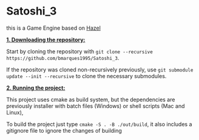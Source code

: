 # Satoshi_3

this is a Game Engine based on [Hazel](https://github.com/TheCherno/Hazel)

<ins>**1. Downloading the repository:**</ins>

Start by cloning the repository with `git clone --recursive https://github.com/bmarques1995/Satoshi_3`.

If the repository was cloned non-recursively previously, use `git submodule update --init --recursive` to clone the necessary submodules.

<ins>**2. Running the project:**</ins>

This project uses cmake as build system, but the dependencies are previously installer with batch files \(Windows\) or shell scripts \(Mac and Linux\), 

To build the project just type `cmake -S . -B ./out/build`, it also includes a gitignore file to ignore the changes of building
